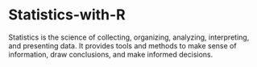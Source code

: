 # Statistics-with-R
 Statistics is the science of collecting, organizing, analyzing, interpreting, and presenting data. It provides tools and methods to make sense of information, draw conclusions, and make informed decisions.
